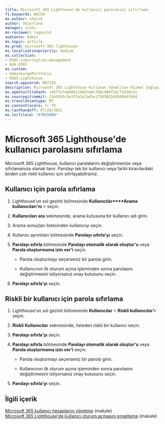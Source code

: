 ```yaml
---
title: Microsoft 365 Lighthouse'de kullanıcı parolasını sıfırlama
f1.keywords: NOCSH
ms.author: sharik
author: SKjerland
manager: scotv
ms-reviewer: ragovind
audience: Admin
ms.topic: article
ms.prod: microsoft-365-lighthouse
ms.localizationpriority: medium
ms.collection:
- M365-subscription-management
- Adm_O365
ms.custom:
- AdminSurgePortfolio
- M365-Lighthouse
search.appverid: MET150
description: Microsoft 365 Lighthouse kullanan Yönetilen Hizmet Sağlayıcıları (MSP' ler) için, tek bir kullanıcı veya farklı kiracılardaki birden çok riskli kullanıcı için parola sıfırlamayı öğrenin.
ms.openlocfilehash: c46f7e744e06118eb3a8cf8dc48bf5dcf1b36e31
ms.sourcegitcommit: 23a53b5c5e372a2a7ad5e175850224d3d464f6dd
ms.translationtype: MT
ms.contentlocale: tr-TR
ms.lasthandoff: 07/28/2022
ms.locfileid: "67055888"
---
```

# <a name="reset-a-user-password-in-microsoft-365-lighthouse"></a>Microsoft 365 Lighthouse'de kullanıcı parolasını sıfırlama

Microsoft 365 Lighthouse, kullanıcı parolalarını değiştirmenize veya sıfırlamanıza olanak tanır. Parolayı tek bir kullanıcı veya farklı kiracılardaki birden çok riskli kullanıcı için sıfırlayabilirsiniz.

## <a name="reset-a-password-for-a-user"></a>Kullanıcı için parola sıfırlama

1. Lighthouse'un sol gezinti bölmesinde **Kullanıcılar****Arama kullanıcıları'nı** >  seçin.

2. **Kullanıcıları ara** sekmesinde, arama kutusuna bir kullanıcı adı girin.

3. Arama sonuçları listesinden kullanıcıyı seçin.

4. Kullanıcı ayrıntıları bölmesinde **Parolayı sıfırla'yı** seçin.

5. **Parolayı sıfırla** bölmesinde **Parolayı otomatik olarak oluştur'u** veya **Parola oluşturmama izin ver'i** seçin.

    - Parola oluşturmayı seçerseniz bir parola girin.

    - Kullanıcının ilk oturum açma işleminden sonra parolasını değiştirmesini istiyorsanız onay kutusunu seçin.

6. **Parolayı sıfırla'yı** seçin.

## <a name="reset-a-password-for-a-risky-user"></a>Riskli bir kullanıcı için parola sıfırlama

1. Lighthouse'un sol gezinti bölmesinde **Kullanıcılar** > **Riskli kullanıcılar'ı** seçin.

2. **Riskli Kullanıcılar** sekmesinde, listeden riskli bir kullanıcı seçin.

3. **Parolayı sıfırla'yı** seçin.

4. **Parolayı sıfırla** bölmesinde **Parolayı otomatik olarak oluştur'u** veya **Parola oluşturmama izin ver'i** seçin.

   - Parola oluşturmayı seçerseniz bir parola girin.

   - Kullanıcının ilk oturum açma işleminden sonra parolasını değiştirmesini istiyorsanız onay kutusunu seçin.

5. **Parolayı sıfırla'yı** seçin.

## <a name="related-content"></a>İlgili içerik

[Microsoft 365 kullanıcı hesaplarını yönetme](../enterprise/manage-microsoft-365-accounts.md) (makale)\
[Microsoft 365 Lighthouse'de kullanıcı oturum açmasını engelleme](m365-lighthouse-block-user-signin.md) (makale)
